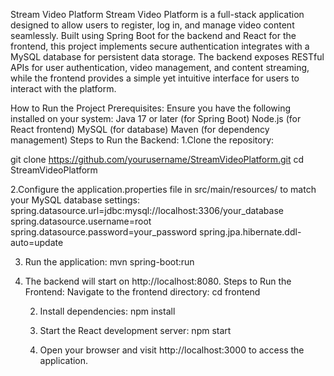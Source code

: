 Stream Video Platform
Stream Video Platform is a full-stack application designed to allow users to register, log in, and manage video content seamlessly. Built using Spring Boot for the backend and React for the frontend, this project implements secure authentication  integrates with a MySQL database for persistent data storage. The backend exposes RESTful APIs for user authentication, video management, and content streaming, while the frontend provides a simple yet intuitive interface for users to interact with the platform.

How to Run the Project
Prerequisites:
Ensure you have the following installed on your system:
Java 17 or later (for Spring Boot)
Node.js (for React frontend)
MySQL (for database)
Maven (for dependency management)
Steps to Run the Backend:
1.Clone the repository:

 git clone https://github.com/yourusername/StreamVideoPlatform.git
cd StreamVideoPlatform

2.Configure the application.properties file in src/main/resources/ to match your MySQL database settings:
spring.datasource.url=jdbc:mysql://localhost:3306/your_database
spring.datasource.username=root
spring.datasource.password=your_password
spring.jpa.hibernate.ddl-auto=update

3. Run the application:
mvn spring-boot:run

4. The backend will start on http://localhost:8080.
Steps to Run the Frontend:
Navigate to the frontend directory:
cd frontend

      2. Install dependencies:
	npm install

      3. Start the React development server:
	npm start

     4. Open your browser and visit http://localhost:3000 to access the application.

 

